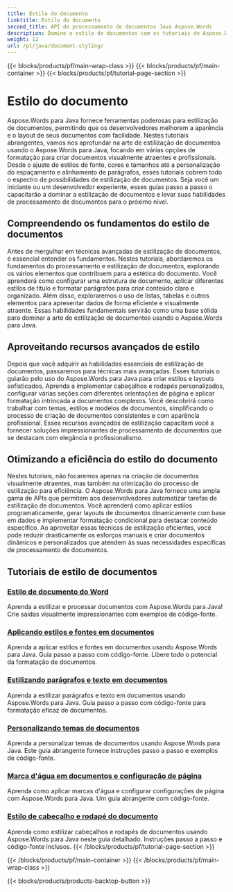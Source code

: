 ```yaml
---
title: Estilo do documento
linktitle: Estilo do documento
second_title: API de processamento de documentos Java Aspose.Words
description: Domine o estilo de documentos com os tutoriais do Aspose.Words para Java. Aprenda técnicas avançadas de formatação para documentos visualmente atraentes e eficientes.
weight: 12
url: /pt/java/document-styling/
---
```


{{< blocks/products/pf/main-wrap-class >}}
{{< blocks/products/pf/main-container >}}
{{< blocks/products/pf/tutorial-page-section >}}

# Estilo do documento


Aspose.Words para Java fornece ferramentas poderosas para estilização de documentos, permitindo que os desenvolvedores melhorem a aparência e o layout de seus documentos com facilidade. Nestes tutoriais abrangentes, vamos nos aprofundar na arte de estilização de documentos usando o Aspose.Words para Java, focando em várias opções de formatação para criar documentos visualmente atraentes e profissionais. Desde o ajuste de estilos de fonte, cores e tamanhos até a personalização do espaçamento e alinhamento de parágrafos, esses tutoriais cobrem todo o espectro de possibilidades de estilização de documentos. Seja você um iniciante ou um desenvolvedor experiente, esses guias passo a passo o capacitarão a dominar a estilização de documentos e levar suas habilidades de processamento de documentos para o próximo nível.

## Compreendendo os fundamentos do estilo de documentos

Antes de mergulhar em técnicas avançadas de estilização de documentos, é essencial entender os fundamentos. Nestes tutoriais, abordaremos os fundamentos do processamento e estilização de documentos, explorando os vários elementos que contribuem para a estética do documento. Você aprenderá como configurar uma estrutura de documento, aplicar diferentes estilos de título e formatar parágrafos para criar conteúdo claro e organizado. Além disso, exploraremos o uso de listas, tabelas e outros elementos para apresentar dados de forma eficiente e visualmente atraente. Essas habilidades fundamentais servirão como uma base sólida para dominar a arte de estilização de documentos usando o Aspose.Words para Java.

## Aproveitando recursos avançados de estilo

Depois que você adquirir as habilidades essenciais de estilização de documentos, passaremos para técnicas mais avançadas. Esses tutoriais o guiarão pelo uso do Aspose.Words para Java para criar estilos e layouts sofisticados. Aprenda a implementar cabeçalhos e rodapés personalizados, configurar várias seções com diferentes orientações de página e aplicar formatação intrincada a documentos complexos. Você descobrirá como trabalhar com temas, estilos e modelos de documentos, simplificando o processo de criação de documentos consistentes e com aparência profissional. Esses recursos avançados de estilização capacitam você a fornecer soluções impressionantes de processamento de documentos que se destacam com elegância e profissionalismo.

## Otimizando a eficiência do estilo do documento

Nestes tutoriais, não focaremos apenas na criação de documentos visualmente atraentes, mas também na otimização do processo de estilização para eficiência. O Aspose.Words para Java fornece uma ampla gama de APIs que permitem aos desenvolvedores automatizar tarefas de estilização de documentos. Você aprenderá como aplicar estilos programaticamente, gerar layouts de documentos dinamicamente com base em dados e implementar formatação condicional para destacar conteúdo específico. Ao aproveitar essas técnicas de estilização eficientes, você pode reduzir drasticamente os esforços manuais e criar documentos dinâmicos e personalizados que atendem às suas necessidades específicas de processamento de documentos.

## Tutoriais de estilo de documentos
### [Estilo de documento do Word](./word-document-styling/)
Aprenda a estilizar e processar documentos com Aspose.Words para Java! Crie saídas visualmente impressionantes com exemplos de código-fonte. 
### [Aplicando estilos e fontes em documentos](./applying-styles-fonts/)
Aprenda a aplicar estilos e fontes em documentos usando Aspose.Words para Java. Guia passo a passo com código-fonte. Libere todo o potencial da formatação de documentos.
### [Estilizando parágrafos e texto em documentos](./styling-paragraphs-text/)
Aprenda a estilizar parágrafos e texto em documentos usando Aspose.Words para Java. Guia passo a passo com código-fonte para formatação eficaz de documentos.
### [Personalizando temas de documentos](./customizing-document-themes/)
Aprenda a personalizar temas de documentos usando Aspose.Words para Java. Este guia abrangente fornece instruções passo a passo e exemplos de código-fonte.
### [Marca d'água em documentos e configuração de página](./document-watermarking-page-setup/)
Aprenda como aplicar marcas d'água e configurar configurações de página com Aspose.Words para Java. Um guia abrangente com código-fonte.
### [Estilo de cabeçalho e rodapé do documento](./document-header-footer-styling/)
Aprenda como estilizar cabeçalhos e rodapés de documentos usando Aspose.Words para Java neste guia detalhado. Instruções passo a passo e código-fonte inclusos.
{{< /blocks/products/pf/tutorial-page-section >}}

{{< /blocks/products/pf/main-container >}}
{{< /blocks/products/pf/main-wrap-class >}}

{{< blocks/products/products-backtop-button >}}
